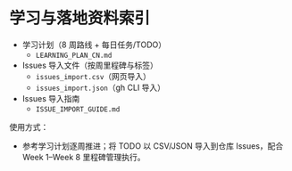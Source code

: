 # 学习与落地资料索引

- 学习计划（8 周路线 + 每日任务/TODO）
  - `LEARNING_PLAN_CN.md`
- Issues 导入文件（按周里程碑与标签）
  - `issues_import.csv`（网页导入）
  - `issues_import.json`（gh CLI 导入）
- Issues 导入指南
  - `ISSUE_IMPORT_GUIDE.md`

使用方式：
- 参考学习计划逐周推进；将 TODO 以 CSV/JSON 导入到仓库 Issues，配合 Week 1–Week 8 里程碑管理执行。

